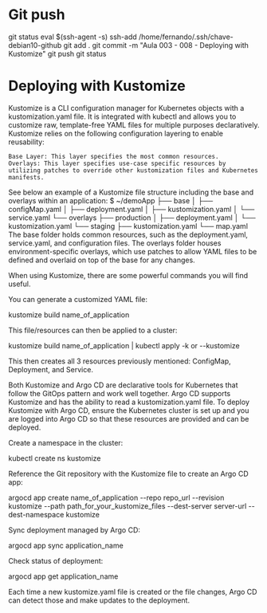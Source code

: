 


# ################################################################################################################################################################
# ################################################################################################################################################################
# ################################################################################################################################################################
# Git push

git status
eval $(ssh-agent -s)
ssh-add /home/fernando/.ssh/chave-debian10-github
git add .
git commit -m "Aula 003 - 008 - Deploying with Kustomize"
git push
git status


# ################################################################################################################################################################
# ################################################################################################################################################################
# ################################################################################################################################################################
#  Deploying with Kustomize

Kustomize is a CLI configuration manager for Kubernetes objects with a kustomization.yaml file. It is integrated with kubectl and allows you to customize raw, template-free YAML files for multiple purposes declaratively. Kustomize relies on the following configuration layering to enable reusability:

    Base Layer: This layer specifies the most common resources.
    Overlays: This layer specifies use-case specific resources by utilizing patches to override other kustomization files and Kubernetes manifests.


See below an example of a Kustomize file structure including the base and overlays within an application:
$ ~/demoApp
├── base
│   ├── configMap.yaml
│   ├── deployment.yaml
│   ├── kustomization.yaml
│   └── service.yaml
└── overlays
      ├── production
      │   ├── deployment.yaml
      │   └── kustomization.yaml
      └── staging
            ├── kustomization.yaml
            └── map.yaml
The base folder holds common resources, such as the deployment.yaml, service.yaml, and configuration files. The overlays folder houses environment-specific overlays, which use patches to allow YAML files to be defined and overlaid on top of the base for any changes.

When using Kustomize, there are some powerful commands you will find useful.

You can generate a customized YAML file:

kustomize build name_of_application

This file/resources can then be applied to a cluster:

kustomize build name_of_application | kubectl apply -k or --kustomize

This then creates all 3 resources previously mentioned: ConfigMap, Deployment, and Service.

Both Kustomize and Argo CD are declarative tools for Kubernetes that follow the GitOps pattern and work well together. Argo CD supports Kustomize and has the ability to read a kustomization.yaml file. To deploy Kustomize with Argo CD, ensure the Kubernetes cluster is set up and you are logged into Argo CD so that these resources are provided and can be deployed.

Create a namespace in the cluster:

kubectl create ns kustomize

Reference the Git repository with the Kustomize file to create an Argo CD app:

argocd app create name_of_application --repo repo_url --revision kustomize --path path_for_your_kustomize_files --dest-server server-url --dest-namespace kustomize

Sync deployment managed by Argo CD:

argocd app sync application_name

Check status of deployment:

argocd app get application_name

Each time a new kustomize.yaml file is created or the file changes, Argo CD can detect those and make updates to the deployment.